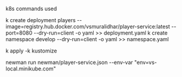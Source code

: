 
k8s commands used

k create deployment players --image=registry.hub.docker.com/vsmuralidhar/player-service:latest --port=8080 --dry-run=client -o yaml >> deployment.yaml
k create namespace develop --dry-run=client -o yaml >> namespace.yaml

k apply -k kustomize


newman run newman/player-service.json --env-var "env=vs-local.minikube.com"